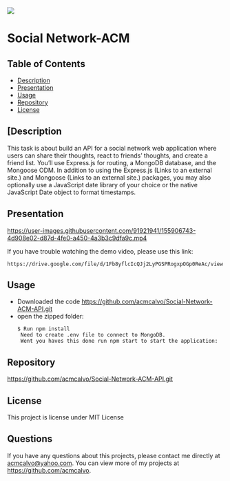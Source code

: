 <img src='https://img.shields.io/github/license/acmcalvo/README-Generator' >

# Social Network-ACM

  ## Table of Contents
  * [Description](#description)
  * [Presentation](#presentation)
  * [Usage](#Usage)
  * [Repository](#repository)
  * [License](#license)


 ## [Description
 
This task is about build an API for a social network web application where users can share their thoughts, react to friends’ thoughts, and create a friend list. You’ll use Express.js for routing, a MongoDB database, and the Mongoose ODM. In addition to using the Express.js (Links to an external site.) and Mongoose (Links to an external site.) packages, you may also optionally use a JavaScript date library of your choice or the native JavaScript Date object to format timestamps.

 ## Presentation
  
https://user-images.githubusercontent.com/91921941/155906743-4d908e02-d87d-4fe0-a450-4a3b3c9dfa9c.mp4
  
  If you have trouble watching the demo video, please use this link:
  ```
 https://drive.google.com/file/d/1Fb8yflcIcQJj2LyPGSPRogxpOGp0ReAc/view
```
 ## Usage
 
  * Downloaded the code  https://github.com/acmcalvo/Social-Network-ACM-API.git <br/>
  * open the zipped folder: <br/>
    ```
    $ Run npm install  
     Need to create .env file to connect to MongoDB. 
     Went you haves this done run npm start to start the application:
    ```
    
 ## Repository
  https://github.com/acmcalvo/Social-Network-ACM-API.git


  ## License 
  This project is license under MIT License

 
  ## Questions
  If you have any questions about this projects, please contact me directly at acmcalvo@yahoo.com. 
  You can view more of my projects at https://github.com/acmcalvo.






